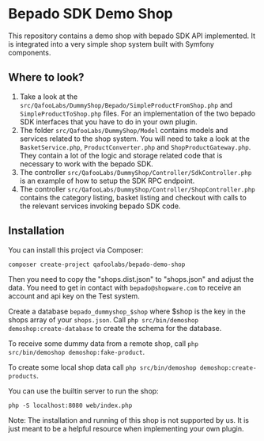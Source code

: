 # Bepado SDK Demo Shop

This repository contains a demo shop with bepado SDK API implemented. It
is integrated into a very simple shop system built with Symfony components.

## Where to look?

1. Take a look at the
   ``src/QafooLabs/DummyShop/Bepado/SimpleProductFromShop.php`` and
   ``SimpleProductToShop.php`` files.  For an implementation of the two bepado
   SDK interfaces that you have to do in your own plugin.
2. The folder ``src/QafooLabs/DummyShop/Model`` contains models and services
   related to the shop system.  You will need to take a look at the
   ``BasketService.php``, ``ProductConverter.php`` and
   ``ShopProductGateway.php``.  They contain a lot of the logic and storage
   related code that is necessary to work with the bepado SDK.
3. The controller ``src/QafooLabs/DummyShop/Controller/SdkController.php`` is
   an example of how to setup the SDK RPC endpoint.
4. The controller ``src/QafooLabs/DummyShop/Controller/ShopController.php``
   contains the category listing, basket listing and checkout with calls to the
   relevant services invoking bepado SDK code.

## Installation

You can install this project via Composer:

    composer create-project qafoolabs/bepado-demo-shop

Then you need to copy the "shops.dist.json" to "shops.json" and adjust the
data. You need to get in contact with `bepado@shopware.com` to receive an
account and api key on the Test system.

Create a database ``bepado_dummyshop_$shop`` where $shop is the key in the shops
array of your ``shops.json``. Call ``php src/bin/demoshop demoshop:create-database``
to create the schema for the database.

To receive some dummy data from a remote shop, call ``php src/bin/demoshop demoshop:fake-product``.

To create some local shop data call ``php src/bin/demoshop demoshop:create-products``.

You can use the builtin server to run the shop:

    php -S localhost:8080 web/index.php

Note: The installation and running of this shop is not supported by us. It is
just meant to be a helpful resource when implementing your own plugin.

